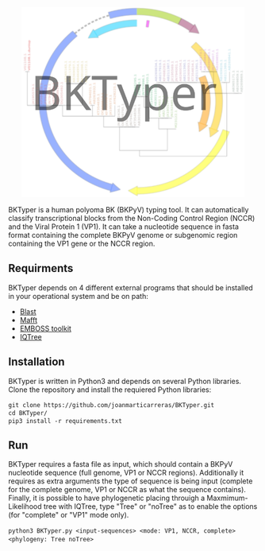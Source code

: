<p align="center"><img src="media/logo.svg" alt="BKTyper - v.0.1" width="450"></p>

BKTyper is a human polyoma BK (BKPyV) typing tool. It can automatically classify transcriptional blocks from the Non-Coding Control Region (NCCR) and the Viral Protein 1 (VP1). It can take a nucleotide sequence in fasta format containing the complete BKPyV genome or subgenomic region containing the VP1 gene or the NCCR region.

## Requirments

BKTyper depends on 4 different external programs that should be installed in your operational system and be on path:

- [Blast](https://ftp.ncbi.nlm.nih.gov/blast/executables/blast+/LATEST/)
- [Mafft](https://mafft.cbrc.jp/alignment/software/)
- [EMBOSS toolkit](ftp://emboss.open-bio.org/pub/EMBOSS/)
- [IQTree](http://www.iqtree.org/)

## Installation

BKTyper is written in Python3 and depends on several Python libraries. Clone the repository and install the requiered Python libraries:

```
git clone https://github.com/joanmarticarreras/BKTyper.git
cd BKTyper/
pip3 install -r requirements.txt
```

## Run

BKTyper requires a fasta file as input, which should contain a BKPyV nucleotide sequence (full genome, VP1 or NCCR regions). Additionally it requires as extra arguments the type of sequence is being input (complete for the complete genome, VP1 or NCCR as what the sequence contains). Finally, it is possible to have phylogenetic placing throuigh a Maxmimum-Likelihood tree with IQTree, type "Tree" or "noTree" as to enable the options (for "complete" or "VP1" mode only).

`python3 BKTyper.py <input-sequences> <mode: VP1, NCCR, complete> <phylogeny: Tree noTree>`
